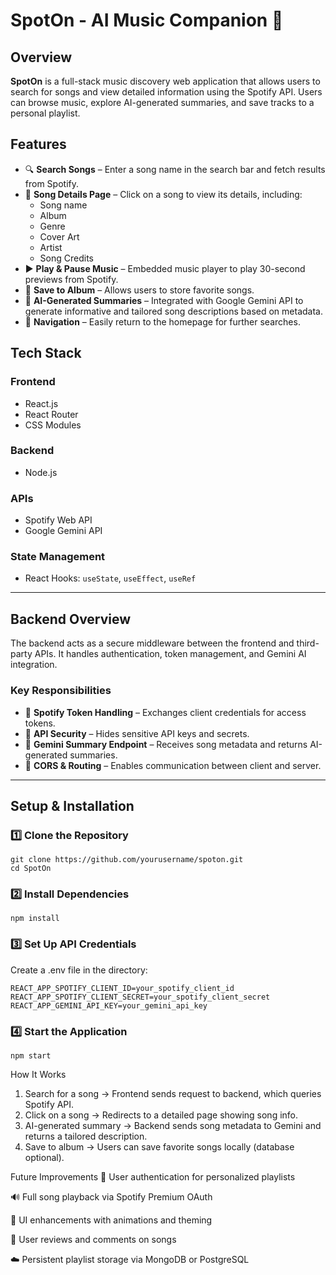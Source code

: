 # SpotOn - AI Music Companion 🎵

## Overview

**SpotOn** is a full-stack music discovery web application that allows users to search for songs and view detailed information using the Spotify API. Users can browse music, explore AI-generated summaries, and save tracks to a personal playlist.

## Features

- 🔍 **Search Songs** – Enter a song name in the search bar and fetch results from Spotify.
- 📄 **Song Details Page** – Click on a song to view its details, including:
  - Song name
  - Album
  - Genre
  - Cover Art
  - Artist
  - Song Credits
- ▶️ **Play & Pause Music** – Embedded music player to play 30-second previews from Spotify.
- 💾 **Save to Album** – Allows users to store favorite songs.
- 🤖 **AI-Generated Summaries** – Integrated with Google Gemini API to generate informative and tailored song descriptions based on metadata.
- 🧭 **Navigation** – Easily return to the homepage for further searches.

## Tech Stack

### Frontend

- React.js
- React Router
- CSS Modules

### Backend

- Node.js

### APIs

- Spotify Web API
- Google Gemini API

### State Management

- React Hooks: `useState`, `useEffect`, `useRef`

---

## Backend Overview

The backend acts as a secure middleware between the frontend and third-party APIs. It handles authentication, token management, and Gemini AI integration.

### Key Responsibilities

- 🎫 **Spotify Token Handling** – Exchanges client credentials for access tokens.
- 🔐 **API Security** – Hides sensitive API keys and secrets.
- 🤖 **Gemini Summary Endpoint** – Receives song metadata and returns AI-generated summaries.
- 🔗 **CORS & Routing** – Enables communication between client and server.

---

## Setup & Installation

### 1️⃣ Clone the Repository

```
git clone https://github.com/yourusername/spoton.git  
cd SpotOn
```

### 2️⃣ Install Dependencies

```
npm install
```

### 3️⃣ Set Up API Credentials

Create a .env file in the directory:

```
REACT_APP_SPOTIFY_CLIENT_ID=your_spotify_client_id  
REACT_APP_SPOTIFY_CLIENT_SECRET=your_spotify_client_secret  
REACT_APP_GEMINI_API_KEY=your_gemini_api_key
```

### 4️⃣ Start the Application

```
npm start
```

How It Works

1. Search for a song → Frontend sends request to backend, which queries Spotify API.
2. Click on a song → Redirects to a detailed page showing song info.
3. AI-generated summary → Backend sends song metadata to Gemini and returns a tailored description.
4. Save to album → Users can save favorite songs locally (database optional).

Future Improvements
🔐 User authentication for personalized playlists

🔊 Full song playback via Spotify Premium OAuth

🎨 UI enhancements with animations and theming

💬 User reviews and comments on songs

☁️ Persistent playlist storage via MongoDB or PostgreSQL
